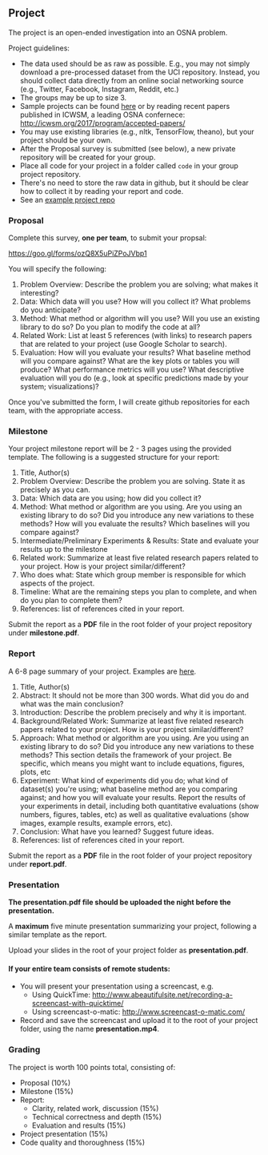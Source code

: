 ## Project

The project is an open-ended investigation into an OSNA problem.

Project guidelines:

- The data used should be as raw as possible. E.g., you may not simply download a pre-processed dataset from the UCI repository.
Instead, you should collect data directly from an online social networking source (e.g., Twitter, Facebook, Instagram, Reddit, etc.)
- The groups may be up to size 3.
- Sample projects can be found [here](http://snap.stanford.edu/class/cs224w-2016/projects.html) or by reading recent papers published in ICWSM, a leading OSNA confernece: <http://icwsm.org/2017/program/accepted-papers/>
- You may use existing libraries (e.g., nltk, TensorFlow, theano), but your project should be your own.
- After the Proposal survey is submitted (see below), a new private repository will be created for your group.
- Place all code for your project in a folder called `code` in your group project repository.
- There's no need to store the raw data in github, but it should be clear how to collect it by reading your report and code.
- See an [example project repo](https://github.com/iit-cs579/sample-project)

### Proposal
Complete this survey, **one per team**, to submit your propsal:

<https://goo.gl/forms/ozQ8X5uPiZPoJVbp1>

You will specify the following:

1. Problem Overview: Describe the problem you are solving; what makes it interesting?
2. Data: Which data will you use? How will you collect it? What problems do you anticipate?
3. Method: What method or algorithm will you use? Will you use an existing library to do so? Do you plan to modify the code at all?
4. Related Work: List at least 5 references (with links) to research papers that are related to your project (use Google Scholar to search).
5. Evaluation: How will you evaluate your results? What baseline method will you compare against? What are the key plots or tables you will produce? What performance metrics will you use? What descriptive evaluation will you do (e.g., look at specific predictions made by your system; visualizations)?

Once you've submitted the form, I will create github repositories for each team, with the appropriate access.

### Milestone

Your project milestone report will be 2 - 3 pages using the provided template. The following is a suggested structure for your report:

1. Title, Author(s)
2. Problem Overview: Describe the problem you are solving. State it as precisely as you can.
3. Data: Which data are you using; how did you collect it?
4. Method: What method or algorithm are you using. Are you using an existing library to do so? Did you introduce any new variations to these methods? How will you evaluate the results? Which baselines will you compare against?
5. Intermediate/Preliminary Experiments & Results: State and evaluate your results up to the milestone
6. Related work: Summarize at least five related research papers related to your project. How is your project similar/different?
7. Who does what: State which group member is responsible for which aspects of the project.
8. Timeline: What are the remaining steps you plan to complete, and when do you plan to complete them?
9. References: list of references cited in your report.


Submit the report as a **PDF** file in the root folder of your project repository under **milestone.pdf**.

### Report

A 6-8 page summary of your project. Examples are [here](http://nlp.stanford.edu/courses/cs224n/).

1. Title, Author(s)
2. Abstract: It should not be more than 300 words. What did you do and what was the main conclusion?
3. Introduction: Describe the problem precisely and why it is important.
4. Background/Related Work: Summarize at least five related research papers related to your project. How is your project similar/different?
5. Approach: What method or algorithm are you using. Are you using an existing library to do so? Did you introduce any new variations to these methods? This section details the framework of your project. Be specific, which means you might want to include equations, figures, plots, etc
6. Experiment: What kind of experiments did you do; what kind of dataset(s) you're using; what baseline method are you comparing against; and how you will evaluate your results. Report the results of your experiments in detail, including both quantitative evaluations (show numbers, figures, tables, etc) as well as qualitative evaluations (show images, example results, example errors, etc).
7. Conclusion: What have you learned? Suggest future ideas.
8. References: list of references cited in your report.

Submit the report as a **PDF** file in the root folder of your project repository under **report.pdf**.

### Presentation

**The presentation.pdf file should be uploaded the night before the presentation.**

A **maximum** five minute presentation summarizing your project, following a similar template as the report.

Upload your slides in the root of your project folder as **presentation.pdf**.

#### If your entire team consists of remote students:
- You will present your presentation using a screencast, e.g.
  - Using QuickTime: http://www.abeautifulsite.net/recording-a-screencast-with-quicktime/
  - Using screencast-o-matic: http://www.screencast-o-matic.com/
- Record and save the screencast and upload it to the root of your project folder, using the name **presentation.mp4**.

### Grading

The project is worth 100 points total, consisting of:
- Proposal (10%)
- Milestone (15%)
- Report:
  - Clarity, related work, discussion (15%)
  - Technical correctness and depth (15%)
  - Evaluation and results (15%)
- Project presentation (15%)
- Code quality and thoroughness (15%)


